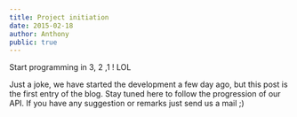 ```yaml
---
title: Project initiation
date: 2015-02-18
author: Anthony
public: true
---
```


Start programming in 3, 2 ,1 ! LOL

Just a joke, we have started the development a few day ago, but this post is the first entry of the blog. Stay tuned here to follow the progression of our API. If you have any suggestion or remarks just send us a mail ;)
